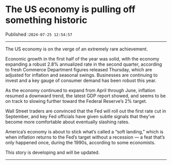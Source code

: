 # The US economy is pulling off something historic

Published :`2024-07-25 12:54:57`

---

The US economy is on the verge of an extremely rare achievement.

Economic growth in the first half of the year was solid, with the economy expanding a robust 2.8% annualized rate in the second quarter, according to fresh Commerce Department figures released Thursday, which are adjusted for inflation and seasonal swings. Businesses are continuing to invest and a key gauge of consumer demand has been robust this year.

As the economy continued to expand from April through June, inflation resumed a downward trend, the latest GDP report showed, and seems to be on track to slowing further toward the Federal Reserve’s 2% target.

Wall Street traders are convinced that the Fed will roll out the first rate cut in September, and key Fed officials have given subtle signals that they’ve become more comfortable about eventually slashing rates.

America’s economy is about to stick what’s called a “soft landing,” which is when inflation returns to the Fed’s target without a recession — a feat that’s only happened once, during the 1990s, according to some economists.

This story is developing and will be updated.

---

